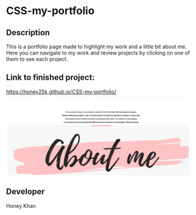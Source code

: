 # CSS-my-portfolio

## Description 
This is a portfolio page made to highlight my work and a little bit about me. Here you can navigate to my work and review projects by clicking on one of them to see each project.


## Link to finished project:

https://honey25k.github.io/CSS-my-portfolio/   

![portfolio screenshot](/assets/images/screenshoot.png)

## Developer
Honey Khan
